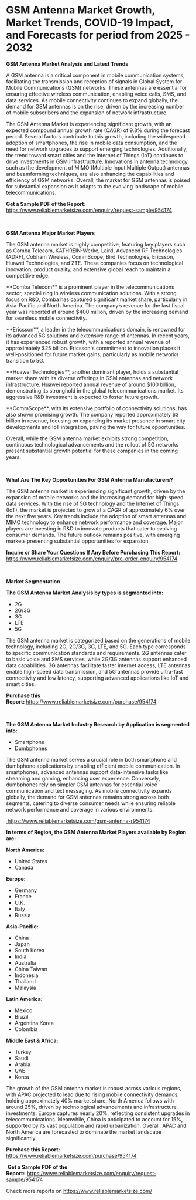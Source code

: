 <p><h1>GSM Antenna Market Growth, Market Trends, COVID-19 Impact, and Forecasts for period from 2025 - 2032</h1></p><p><strong>GSM Antenna Market Analysis and Latest Trends</strong></p>
<p><p>A GSM antenna is a critical component in mobile communication systems, facilitating the transmission and reception of signals in Global System for Mobile Communications (GSM) networks. These antennas are essential for ensuring effective wireless communication, enabling voice calls, SMS, and data services. As mobile connectivity continues to expand globally, the demand for GSM antennas is on the rise, driven by the increasing number of mobile subscribers and the expansion of network infrastructure.</p><p>The GSM Antenna Market is experiencing significant growth, with an expected compound annual growth rate (CAGR) of 9.8% during the forecast period. Several factors contribute to this growth, including the widespread adoption of smartphones, the rise in mobile data consumption, and the need for network upgrades to support emerging technologies. Additionally, the trend toward smart cities and the Internet of Things (IoT) continues to drive investments in GSM infrastructure. Innovations in antenna technology, such as the development of MIMO (Multiple Input Multiple Output) antennas and beamforming techniques, are also enhancing the capabilities and efficiency of GSM networks. Overall, the market for GSM antennas is poised for substantial expansion as it adapts to the evolving landscape of mobile telecommunications.</p></p>
<p><strong>Get a Sample PDF of the Report:&nbsp;</strong> <a href="https://www.reliablemarketsize.com/enquiry/request-sample/954174?utm_campaign=3205&utm_medium=2&utm_source=Github&utm_content=ia&utm_term=07032025&utm_id=gsm-antenna">https://www.reliablemarketsize.com/enquiry/request-sample/954174</a></p>
<p>&nbsp;</p>
<p><strong>GSM Antenna Major Market Players</strong></p>
<p><p>The GSM antenna market is highly competitive, featuring key players such as Comba Telecom, KATHREIN-Werke, Laird, Advanced RF Technologies (ADRF), Cobham Wireless, CommScope, Bird Technologies, Ericsson, Huawei Technologies, and ZTE. These companies focus on technological innovation, product quality, and extensive global reach to maintain a competitive edge.</p><p>**Comba Telecom** is a prominent player in the telecommunications sector, specializing in wireless communication solutions. With a strong focus on R&D, Comba has captured significant market share, particularly in Asia-Pacific and North America. The company’s revenue for the last fiscal year was reported at around $400 million, driven by the increasing demand for seamless mobile connectivity.</p><p>**Ericsson**, a leader in the telecommunications domain, is renowned for its advanced 5G solutions and extensive range of antennas. In recent years, it has experienced robust growth, with a reported annual revenue of approximately $25 billion. Ericsson's commitment to innovation places it well-positioned for future market gains, particularly as mobile networks transition to 5G.</p><p>**Huawei Technologies**, another dominant player, holds a substantial market share with its diverse offerings in GSM antennas and network infrastructure. Huawei reported annual revenue of around $100 billion, demonstrating its stronghold in the global telecommunications market. Its aggressive R&D investment is expected to foster future growth.</p><p>**CommScope**, with its extensive portfolio of connectivity solutions, has also shown promising growth. The company reported approximately $3 billion in revenue, focusing on expanding its market presence in smart city developments and IoT integration, paving the way for future opportunities.</p><p>Overall, while the GSM antenna market exhibits strong competition, continuous technological advancements and the rollout of 5G networks present substantial growth potential for these companies in the coming years.</p></p>
<p>&nbsp;</p>
<p><strong>What Are The Key Opportunities For GSM Antenna Manufacturers?</strong></p>
<p><p>The GSM antenna market is experiencing significant growth, driven by the expansion of mobile networks and the increasing demand for high-speed data services. With the rise of 5G technology and the Internet of Things (IoT), the market is projected to grow at a CAGR of approximately 6% over the next five years. Key trends include the adoption of smart antennas and MIMO technology to enhance network performance and coverage. Major players are investing in R&D to innovate products that cater to evolving consumer demands. The future outlook remains positive, with emerging markets presenting substantial opportunities for expansion.</p></p>
<p><strong>Inquire or Share Your Questions If Any Before Purchasing This Report:</strong> <a href="https://www.reliablemarketsize.com/enquiry/pre-order-enquiry/954174?utm_campaign=3205&utm_medium=2&utm_source=Github&utm_content=ia&utm_term=07032025&utm_id=gsm-antenna">https://www.reliablemarketsize.com/enquiry/pre-order-enquiry/954174</a></p>
<p>&nbsp;</p>
<p><strong>Market Segmentation</strong></p>
<p><strong>The GSM Antenna Market Analysis by types is segmented into:</strong></p>
<p><ul><li>2G</li><li>2G/3G</li><li>3G</li><li>LTE</li><li>5G</li></ul></p>
<p><p>The GSM antenna market is categorized based on the generations of mobile technology, including 2G, 2G/3G, 3G, LTE, and 5G. Each type corresponds to specific communication standards and requirements. 2G antennas cater to basic voice and SMS services, while 2G/3G antennas support enhanced data capabilities. 3G antennas facilitate faster internet access, LTE antennas enable high-speed data transmission, and 5G antennas provide ultra-fast connectivity and low latency, supporting advanced applications like IoT and smart cities.</p></p>
<p><strong>Purchase this Report:&nbsp;</strong><a href="https://www.reliablemarketsize.com/purchase/954174?utm_campaign=3205&utm_medium=2&utm_source=Github&utm_content=ia&utm_term=07032025&utm_id=gsm-antenna">https://www.reliablemarketsize.com/purchase/954174</a></p>
<p>&nbsp;</p>
<p><strong>The GSM Antenna Market Industry Research by Application is segmented into:</strong></p>
<p><ul><li>Smartphone</li><li>Dumbphones</li></ul></p>
<p><p>The GSM antenna market serves a crucial role in both smartphone and dumbphone applications by enabling efficient mobile communication. In smartphones, advanced antennas support data-intensive tasks like streaming and gaming, enhancing user experience. Conversely, dumbphones rely on simpler GSM antennas for essential voice communication and text messaging. As mobile connectivity expands globally, the demand for GSM antennas remains strong across both segments, catering to diverse consumer needs while ensuring reliable network performance and coverage in various environments.</p></p>
<p><a href="https://www.reliablemarketsize.com/gsm-antenna-r954174?utm_campaign=3205&utm_medium=2&utm_source=Github&utm_content=ia&utm_term=07032025&utm_id=gsm-antenna">&nbsp;https://www.reliablemarketsize.com/gsm-antenna-r954174</a></p>
<p><strong>In terms of Region, the GSM Antenna Market Players available by Region are:</strong></p>
<p>
    <p> <strong> North America: </strong>
        <ul>
            <li>United States</li>
            <li>Canada</li>
        </ul>
        </p> 
    <p> <strong> Europe: </strong>
        <ul>
            <li>Germany</li>
            <li>France</li>
            <li>U.K.</li>
            <li>Italy</li>
            <li>Russia</li>
        </ul>
        </p> 
    <p> <strong> Asia-Pacific: </strong>
        <ul>
            <li>China</li>
            <li>Japan</li>
            <li>South Korea</li>
            <li>India</li>
            <li>Australia</li>
            <li>China Taiwan</li>
            <li>Indonesia</li>
            <li>Thailand</li>
            <li>Malaysia</li>
        </ul>
        </p> 
    <p> <strong> Latin America: </strong>
        <ul>
            <li>Mexico</li>
            <li>Brazil</li>
            <li>Argentina Korea</li>
            <li>Colombia</li>
        </ul>
        </p> 
    <p> <strong> Middle East & Africa: </strong>
        <ul>
            <li>Turkey</li>
            <li>Saudi</li>
            <li>Arabia</li>
            <li>UAE</li>
            <li>Korea</li>
        </ul>
    </p>
    </p>
<p><p>The growth of the GSM antenna market is robust across various regions, with APAC projected to lead due to rising mobile connectivity demands, holding approximately 40% market share. North America follows with around 25%, driven by technological advancements and infrastructure investments. Europe captures nearly 20%, reflecting consistent upgrades in telecommunications. Meanwhile, China is anticipated to account for 15%, supported by its vast population and rapid urbanization. Overall, APAC and North America are forecasted to dominate the market landscape significantly.</p></p>
<p><strong>Purchase this Report: </strong><a href="https://www.reliablemarketsize.com/purchase/954174?utm_campaign=3205&utm_medium=2&utm_source=Github&utm_content=ia&utm_term=07032025&utm_id=gsm-antenna">https://www.reliablemarketsize.com/purchase/954174</a></p>
<p>&nbsp;<strong>Get a Sample PDF of the Report:&nbsp;&nbsp;</strong><a href="https://www.reliablemarketsize.com/enquiry/request-sample/954174?utm_campaign=3205&utm_medium=2&utm_source=Github&utm_content=ia&utm_term=07032025&utm_id=gsm-antenna">https://www.reliablemarketsize.com/enquiry/request-sample/954174</a></p>
<p><strong></strong></p>
<p>Check more reports on <a href="https://www.reliablemarketsize.com/?utm_campaign=3205&utm_medium=2&utm_source=Github&utm_content=ia&utm_term=07032025&utm_id=gsm-antenna">https://www.reliablemarketsize.com/</a></p>